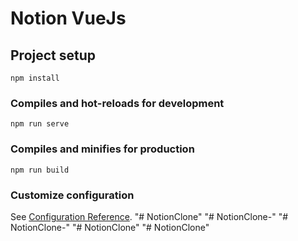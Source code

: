 # Notion VueJs 

## Project setup
```
npm install
```

### Compiles and hot-reloads for development
```
npm run serve
```

### Compiles and minifies for production
```
npm run build
```

### Customize configuration
See [Configuration Reference](https://cli.vuejs.org/config/).
"# NotionClone" 
"# NotionClone-" 
"# NotionClone-" 
"# NotionClone" 
"# NotionClone" 
